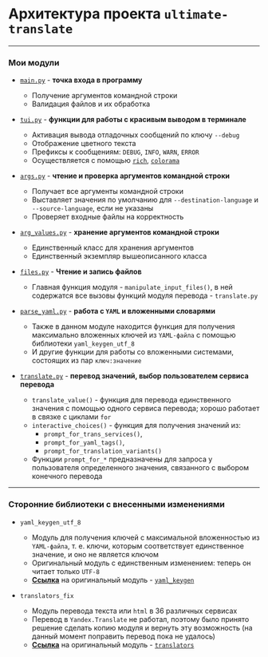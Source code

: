 # Архитектура проекта `ultimate-translate` 

[//]: # (TODO: Переписать файл архитектуры при изменнениях в проекте в unstable-ветке)

---

### Мои модули

- [`main.py`](./main.py) - __точка входа в программу__
    - Получение аргументов командной строки
    - Валидация файлов и их обработка


- [`tui.py`](./tui.py) - __функции для работы с красивым выводом в терминале__
    - Активация вывода отладочных сообщений по ключу `--debug`
    - Отображение цветного текста
    - Префиксы к сообщениям: `DEBUG`, `INFO`, `WARN`, `ERROR`
    - Осуществляется с помощью [`rich`](https://github.com/Textualize/rich), [`colorama`](https://github.com/tartley/colorama)


- [`args.py`](./args.py) - __чтение и проверка аргументов командной строки__
    - Получает все аргументы командной строки
    - Выставляет значения по умолчанию для `--destination-language` и `--source-language`, если не указаны
    - Проверяет входные файлы на корректность


- [`arg_values.py`](./arg_values.py) - __хранение аргументов командной строки__
    - Единственный класс для хранения аргументов
    - Единственный экземпляр вышеописанного класса


- [`files.py`](./files.py) - __Чтение и запись файлов__
    - Главная функция модуля - `manipulate_input_files()`, в ней содержатся все вызовы функций модуля перевода - `translate.py`


- [`parse_yaml.py`](./parse_yaml.py) - __работа с `YAML` и вложенными словарями__
    - Также в данном модуле находится функция для получения максимально вложенных ключей из `YAML-файла` с помощью библиотеки `yaml_keygen_utf_8`
    - И другие функции для работы со вложенными системами, состоящих из пар `ключ:значение`


- [`translate.py`](./translate.py) - __перевод значений, выбор пользователем сервиса перевода__
    - `translate_value()` - функция для перевода единственного значения с помощью одного сервиса перевода; хорошо работает в связке с циклами `for`
    - `interactive_choices()` - функция для получения значений из:
        - `prompt_for_trans_services()`, 
        - `prompt_for_yaml_tags()`,
        - `prompt_for_translation_variants()`
    - Функции `prompt_for_*` предназначены для запроса у пользователя определенного значения, связанного с выбором конечного перевода


---


### Сторонние библиотеки с внесенными изменениями

- `yaml_keygen_utf_8`
    - Модуль для получения ключей с максимальной вложенностью из `YAML-файла`, т. е. ключи, которым соответствует единственное значение, и оно не является ключом
    - Оригинальный модуль с единственным изменением: теперь он читает только `UTF-8`  
    - __[Ссылка](https://github.com/fa1zali/yaml_keygen)__ на оригинальный модуль - [`yaml_keygen`](https://github.com/fa1zali/yaml_keygen)


- `translators_fix`
    - Модуль перевода текста или `html` в 36 различных сервисах
    - Перевод в `Yandex.Translate` не работал, поэтому было принято решение сделать копию модуля и вернуть эту возможность (на данный момент поправить перевод пока не удалось)
    - __[Ссылка](https://github.com/UlionTse/translators)__ на оригинальный модуль - [`translators`](https://github.com/UlionTse/translators)